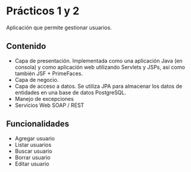 ﻿# Prácticos 1 y 2

Aplicación que permite gestionar usuarios.

## Contenido

- Capa de presentación. Implementada como una aplicación Java (en consola) y como aplicación web utilizando Servlets y JSPs, así como también JSF + PrimeFaces.
- Capa de negocio.
- Capa de acceso a datos. Se utiliza JPA para almacenar los datos de entidades en una base de datos PostgreSQL.
- Manejo de excepciones
- Servicios Web SOAP / REST

## Funcionalidades

- Agregar usuario
- Listar usuarios
- Buscar usuario
- Borrar usuario
- Editar usuario



